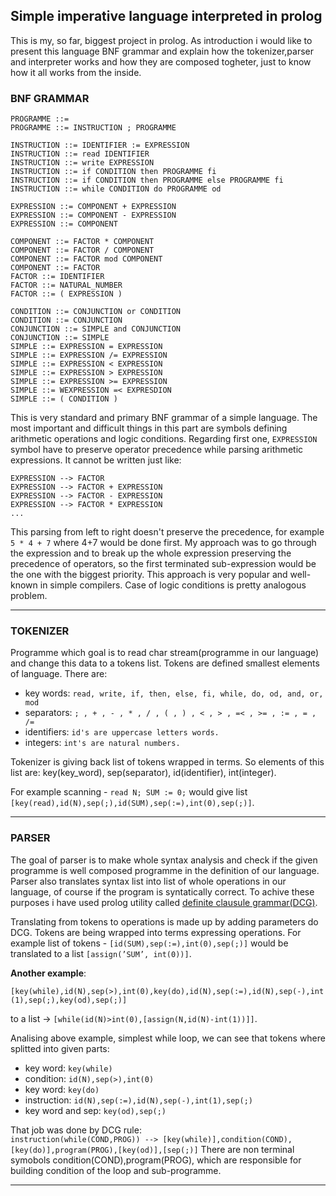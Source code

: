 ## Simple imperative language interpreted in prolog

This is my, so far, biggest project in prolog. As introduction i would like to present this language BNF grammar and explain how the tokenizer,parser and interpreter works and how they are composed togheter, just to know how it all works from the inside.

### BNF GRAMMAR

```
PROGRAMME ::=
PROGRAMME ::= INSTRUCTION ; PROGRAMME

INSTRUCTION ::= IDENTIFIER := EXPRESSION
INSTRUCTION ::= read IDENTIFIER
INSTRUCTION ::= write EXPRESSION
INSTRUCTION ::= if CONDITION then PROGRAMME fi
INSTRUCTION ::= if CONDITION then PROGRAMME else PROGRAMME fi
INSTRUCTION ::= while CONDITION do PROGRAMME od

EXPRESSION ::= COMPONENT + EXPRESSION
EXPRESSION ::= COMPONENT - EXPRESSION
EXPRESSION ::= COMPONENT

COMPONENT ::= FACTOR * COMPONENT
COMPONENT ::= FACTOR / COMPONENT
COMPONENT ::= FACTOR mod COMPONENT
COMPONENT ::= FACTOR
FACTOR ::= IDENTIFIER
FACTOR ::= NATURAL_NUMBER
FACTOR ::= ( EXPRESSION )

CONDITION ::= CONJUNCTION or CONDITION
CONDITION ::= CONJUNCTION
CONJUNCTION ::= SIMPLE and CONJUNCTION
CONJUNCTION ::= SIMPLE
SIMPLE ::= EXPRESSION = EXPRESSION
SIMPLE ::= EXPRESSION /= EXPRESSION
SIMPLE ::= EXPRESSION < EXPRESSION
SIMPLE ::= EXPRESSION > EXPRESSION
SIMPLE ::= EXPRESSION >= EXPRESSION
SIMPLE ::= WEXPRESSION =< EXPRESDION
SIMPLE ::= ( CONDITION )
```

This is very standard and primary BNF grammar of a simple language. The most important and difficult things in this part are symbols defining arithmetic operations and logic conditions. Regarding first one, ```EXPRESSION``` symbol have to preserve operator precedence while parsing arithmetic expressions. It cannot be written just like:

```
EXPRESSION --> FACTOR
EXPRESSION --> FACTOR + EXPRESSION
EXPRESSION --> FACTOR - EXPRESSION
EXPRESSION --> FACTOR * EXPRESSION
...
```
This parsing from left to right doesn't preserve the precedence, for example ```5 * 4 + 7``` where 4+7 would be done first. My approach was to go through the expression and to break up the whole expression preserving the precedence of operators, so the first terminated sub-expression would be the one with the biggest priority. This approach is very popular and well-known in simple compilers. Case of logic conditions is pretty analogous problem.

<hr>

### TOKENIZER

Programme which goal is to read char stream(programme in our language) and change this data to a tokens list. Tokens are defined smallest elements of language. There are: 
  * key words:  ```read, write, if, then, else, fi, while, do, od, and, or, mod```
  * separators:  ```; , + , - , * , / , ( , ) , < , > , =< , >= , := , = , /= ```
  * identifiers:  ```id's are uppercase letters words.```
  * integers:  ```int's are natural numbers.```

Tokenizer is giving back list of tokens wrapped in terms. So elements of this list are: key(key_word), sep(separator), id(identifier), int(integer).

For example scanning - ```read N; SUM := 0;``` would give list ```[key(read),id(N),sep(;),id(SUM),sep(:=),int(0),sep(;)]```.

<hr>

### PARSER

The goal of parser is to make whole syntax analysis and check if the given programme is well composed programme in the definition of our language. Parser also translates syntax list into list of whole operations in our language, of course if the program is syntatically correct. To achive these purposes i have used prolog utility called [definite clausule grammar(DCG)](http://www.learnprolognow.org/lpnpage.php?pagetype=html&pageid=lpn-htmlse29). 

Translating from tokens to operations is made up by adding parameters do DCG. Tokens are being wrapped into terms expressing operations. For example list of tokens - `[id(SUM),sep(:=),int(0),sep(;)]`  would be translated to a list `[assign(’SUM’, int(0))]`. 

**Another example**: 

`[key(while),id(N),sep(>),int(0),key(do),id(N),sep(:=),id(N),sep(-),int(1),sep(;),key(od),sep(;)]` 

to a list -> `[while(id(N)>int(0),[assign(N,id(N)-int(1))]]`.

Analising above example, simplest while loop, we can see that tokens where splitted into given parts:
 * key word: `key(while)`
 * condition: `id(N),sep(>),int(0)`
 * key word: `key(do)`
 * instruction: `id(N),sep(:=),id(N),sep(-),int(1),sep(;)`
 * key word and sep: `key(od),sep(;)`
 
 That job was done by DCG rule: <br>
 `instruction(while(COND,PROG)) --> [key(while)],condition(COND),[key(do)],program(PROG),[key(od)],[sep(;)]`
 There are non terminal symobols condition(COND),program(PROG), which are responsible for building condition of the loop and sub-programme.
 
 
<hr>

